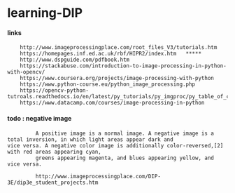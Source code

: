 # learning-DIP


#### links

        http://www.imageprocessingplace.com/root_files_V3/tutorials.htm
        https://homepages.inf.ed.ac.uk/rbf/HIPR2/index.htm   *****
        http://www.dspguide.com/pdfbook.htm
        https://stackabuse.com/introduction-to-image-processing-in-python-with-opencv/
        https://www.coursera.org/projects/image-processing-with-python
        https://www.python-course.eu/python_image_processing.php 	
        https://opencv-python-tutroals.readthedocs.io/en/latest/py_tutorials/py_imgproc/py_table_of_contents_imgproc/py_table_of_contents_imgproc.html
        https://www.datacamp.com/courses/image-processing-in-python


#### todo : negative image

             A positive image is a normal image. A negative image is a total inversion, in which light areas appear dark and                            vice versa. A negative color image is additionally color-reversed,[2] with red areas appearing cyan, 
             greens appearing magenta, and blues appearing yellow, and vice versa.
             
             http://www.imageprocessingplace.com/DIP-3E/dip3e_student_projects.htm
